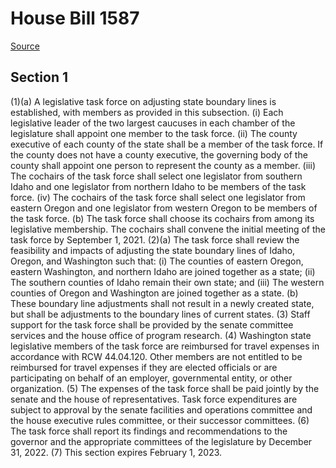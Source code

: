 # House Bill 1587

[Source](http://lawfilesext.leg.wa.gov/biennium/2021-22/Xml/Bills/House%20Bills/1587.xml)
## Section 1
(1)(a) A legislative task force on adjusting state boundary lines is established, with members as provided in this subsection.
(i) Each legislative leader of the two largest caucuses in each chamber of the legislature shall appoint one member to the task force.
(ii) The county executive of each county of the state shall be a member of the task force. If the county does not have a county executive, the governing body of the county shall appoint one person to represent the county as a member.
(iii) The cochairs of the task force shall select one legislator from southern Idaho and one legislator from northern Idaho to be members of the task force.
(iv) The cochairs of the task force shall select one legislator from eastern Oregon and one legislator from western Oregon to be members of the task force.
(b) The task force shall choose its cochairs from among its legislative membership. The cochairs shall convene the initial meeting of the task force by September 1, 2021.
(2)(a) The task force shall review the feasibility and impacts of adjusting the state boundary lines of Idaho, Oregon, and Washington such that:
(i) The counties of eastern Oregon, eastern Washington, and northern Idaho are joined together as a state;
(ii) The southern counties of Idaho remain their own state; and
(iii) The western counties of Oregon and Washington are joined together as a state.
(b) These boundary line adjustments shall not result in a newly created state, but shall be adjustments to the boundary lines of current states.
(3) Staff support for the task force shall be provided by the senate committee services and the house office of program research.
(4) Washington state legislative members of the task force are reimbursed for travel expenses in accordance with RCW 44.04.120. Other members are not entitled to be reimbursed for travel expenses if they are elected officials or are participating on behalf of an employer, governmental entity, or other organization.
(5) The expenses of the task force shall be paid jointly by the senate and the house of representatives. Task force expenditures are subject to approval by the senate facilities and operations committee and the house executive rules committee, or their successor committees.
(6) The task force shall report its findings and recommendations to the governor and the appropriate committees of the legislature by December 31, 2022.
(7) This section expires February 1, 2023.
